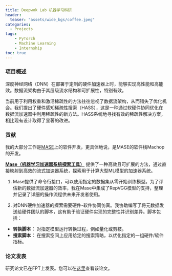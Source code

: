 ```yaml
---
title: Deepwok Lab 机器学习科研
header:
  teaser: "assets/wide_bgs/coffee.jpeg"
categories:
  - Projects
tags:
    - PyTorch
    - Machine Learning
    - Internship
toc: true
---
```


### 项目概述
深度神经网络（DNN）在部署于定制的硬件加速器上时，能够实现高性能和高能效。数据流架构由于其层级流水结构和可扩展性，特别有效。

当前用于利用权重和激活稀疏性的方法往往忽视了数据流架构，从而错失了优化机会。我们提出了硬件感知稀疏性搜索（HASS），这是一种通过软硬件协同优化在数据流加速器中利用稀疏性的新方法。HASS系统地寻找有效的稀疏性解决方案，相比现有设计取得了显著的改进。

### 贡献

我的大部分工作是[MASE](https://github.com/jianyicheng/mase-tools)上的软件开发，更具体地说，是MASE的软件栈Machop的开发。

**[Mase（机器学习加速器系统探索工具）](https://github.com/jianyicheng/mase-tools)** 提供了一种高效且可扩展的方法，通过直接映射到高效的流式加速器系统，探索用于计算大型ML模型的加速器系统。

1. Mase提供了命令行接口，可以使用指定的数据集从零开始训练模型。为了评估新的数据流加速器的效率，我在Mase中集成了RepVGG模型的支持，整理并记录了详细的操作流程供未来开发者使用。

2. 对DNN硬件加速器的探索需要硬件-软件协同仿真。我协助编写了将元数据发送给硬件团队的脚本，这有助于验证硬件实现的完整性并识别差异。脚本包括：

- **转换脚本：** 对指定模型运行转换过程，例如量化或剪枝。
- **搜索脚本：** 在搜索空间上应用给定的搜索策略，以优化指定的一组硬件/软件指标。

### 论文发表

研究论文已在FPT上发表。您可以在[这里](https://arxiv.org/abs/2406.03088)查看该论文。